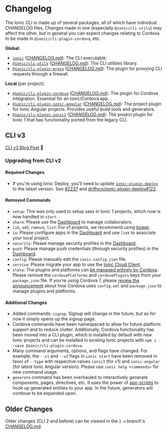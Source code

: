 # Changelog

The Ionic CLI is made up of several packages, all of which have individual
CHANGELOG files. Changes made in one (especially `@ionic/cli-utils`) may affect
the other, but in general you can expect changes relating to Cordova to be made
in `@ionic/cli-plugin-cordova`, etc.

**Global**:

* [`ionic`](https://github.com/driftyco/ionic-cli/blob/master/packages/ionic)
  ([CHANGELOG.md](https://github.com/driftyco/ionic-cli/blob/master/packages/ionic/CHANGELOG.md)):
  The CLI executable.
* [`@ionic/cli-utils`](https://github.com/driftyco/ionic-cli/blob/master/packages/cli-utils)
  ([CHANGELOG.md](https://github.com/driftyco/ionic-cli/blob/master/packages/cli-utils/CHANGELOG.md)):
  The CLI utilities library.
* [`@ionic/cli-plugin-proxy`](https://github.com/driftyco/ionic-cli/blob/master/packages/cli-plugin-proxy)
  ([CHANGELOG.md](https://github.com/driftyco/ionic-cli/blob/master/packages/cli-plugin-proxy/CHANGELOG.md)):
  The plugin for proxying CLI requests through a firewall.

**Local** (per project):

* [`@ionic/cli-plugin-cordova`](https://github.com/driftyco/ionic-cli/blob/master/packages/cli-plugin-cordova)
  ([CHANGELOG.md](https://github.com/driftyco/ionic-cli/blob/master/packages/cli-plugin-cordova/CHANGELOG.md)):
  The plugin for Cordova integration. Essential for an Ionic/Cordova app.
* [`@ionic/cli-plugin-ionic-angular`](https://github.com/driftyco/ionic-cli/blob/master/packages/cli-plugin-ionic-angular)
  ([CHANGELOG.md](https://github.com/driftyco/ionic-cli/blob/master/packages/cli-plugin-ionic-angular/CHANGELOG.md)):
  The project plugin for Ionic Angular projects. Provides useful build tools
  and generators.
* [`@ionic/cli-plugin-ionic1`](https://github.com/driftyco/ionic-cli/blob/master/packages/cli-plugin-ionic1)
  ([CHANGELOG.md](https://github.com/driftyco/ionic-cli/blob/master/packages/cli-plugin-ionic1/CHANGELOG.md)):
  The project plugin for Ionic 1 that has functionality ported from the legacy
  CLI.

## CLI v3

[CLI v3 Blog Post](https://blog.ionic.io/announcing-ionic-cli-v3/) :tada:

### Upgrading from CLI v2

#### Required Changes

* If you're using Ionic Deploy, you'll need to update
  [`ionic-plugin-deploy`](https://github.com/driftyco/ionic-plugin-deploy) to
  the latest version. See
  [#2237](https://github.com/driftyco/ionic-cli/issues/2237) and
  [driftyco/ionic-plugin-deploy#122](https://github.com/driftyco/ionic-plugin-deploy/issues/122).

#### Removed Commands

* `setup`: This was only used to setup sass in Ionic 1 projects, which now is
  now handled in `start`.
* `share`: Please use the [Dashboard](https://apps.ionic.io/) to manage
  collaborators.
* `lib`, `add`, `remove`, `list`: For v1 projects, we recommend using
  [bower](https://bower.io/).
* `io`: Please configure apps in the [Dashboard](https://apps.ionic.io/) and
  use `link` to associate your local project.
* `security`: Please manage security profiles in the
  [Dashboard](https://apps.ionic.io/).
* `push`: Please manage push credentials (through security profiles) in the
  [Dashboard](https://apps.ionic.io/).
* `config`: Please manually edit the `ionic.config.json` file.
* `service`: Please migrate your app to use the [Ionic Cloud
  Client](https://github.com/driftyco/ionic-cloud).
* `state`: The plugins and platforms can [be managed entirely by
  Cordova](https://cordova.apache.org/docs/en/latest/platform_plugin_versioning_ref/).
  Please remove the `cordovaPlatforms` and `cordovaPlugins` keys from your
  `package.json` file. If you're using Cordova 7, please [review the
  announcement](https://cordova.apache.org/news/2017/05/04/cordova-7.html)
  about how Cordova uses `config.xml` and `package.json` to manage plugins and
  platforms.

#### Additional Changes

* Added commands: `signup`. Signup will change in the future, but as for now it
  simply opens up the signup page.
* Cordova commands have been namespaced to allow for future platform support
  and to reduce clutter. Additionally, Cordova functionality has been moved
  into a CLI _plugin_, which is installed by default with new Ionic projects
  and can be installed in existing Ionic projects with `npm i --save
  @ionic/cli-plugin-cordova`.
* Many command arguments, options, and flags have changed. For example, the
  `--v1` and `--v2` flags in `ionic start` have been removed in favor of
  `--type` with respective values `ionic1` (for v1) and `ionic-angular` (for
  latest Ionic Angular version). Please use `ionic help <commands>` for new
  command usage.
* `generate` command has been overhauled to interactively generate components,
  pages, directives, etc. It uses the power of
  [app-scripts](https://github.com/driftyco/ionic-app-scripts/) to hook up
  generated entities to your app. In the future, generators will continue to be
  expanded upon.

## Older Changes

Older changes (CLI 2 and before) can be viewed in the `2.x` branch's
[CHANGELOG.md](https://github.com/driftyco/ionic-cli/blob/2.x/CHANGELOG.md).
